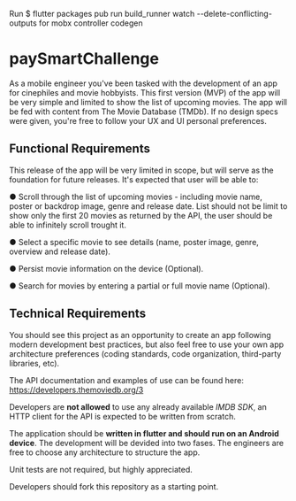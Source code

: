 Run $ flutter packages pub run build_runner watch --delete-conflicting-outputs
for mobx controller codegen

# paySmartChallenge

As a mobile engineer you've been tasked with the development of an app for cinephiles and movie hobbyists. This first version (MVP) of the app will be very simple and limited to show the list of upcoming movies. The app will be fed with content from The Movie Database (TMDb). If no design specs were given, you're free to follow your UX and UI personal preferences.

## Functional Requirements

This release of the app will be very limited in scope, but will serve as the foundation for future releases. It's expected that user will be able to:

● Scroll through the list of upcoming movies - including movie name, poster or backdrop image, genre and release date. List should not be limit to show only the first 20 movies as returned by the API, the user should be able to infinitely scroll trought it.

● Select a specific movie to see details (name, poster image, genre, overview and release date).

● Persist movie information on the device (Optional).

● Search for movies by entering a partial or full movie name (Optional).

## Technical Requirements

You should see this project as an opportunity to create an app following modern development best practices, but also feel free to use your own app architecture preferences (coding standards, code organization, third-party libraries, etc).

The API documentation and examples of use can be found here: https://developers.themoviedb.org/3

Developers are **not allowed** to use any already available *IMDB SDK*, an HTTP client for the API is expected to be written from scratch.

The application should be **written in flutter and should run on an Android device**. The development will be devided into two fases. The engineers are free to choose any architecture to structure the app.

Unit tests are not required, but highly appreciated.

Developers should fork this repository as a starting point.



